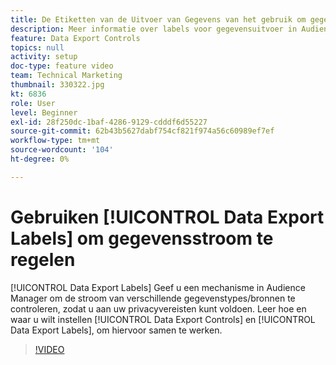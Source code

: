 ```yaml
---
title: De Etiketten van de Uitvoer van Gegevens van het gebruik om gegevensstroom te controleren
description: Meer informatie over labels voor gegevensuitvoer in Audience Manager. Deze geven u een mechanisme in Audience Manager om de stroom van verschillende gegevenstypes/bronnen te controleren, zodat u aan uw privacyvereisten kunt voldoen. Leer hoe en waar te om de Controles van de Uitvoer van Gegevens en de Etiketten van de Uitvoer van Gegevens te plaatsen, om aan dit doel gelijktijdig te werken.
feature: Data Export Controls
topics: null
activity: setup
doc-type: feature video
team: Technical Marketing
thumbnail: 330322.jpg
kt: 6836
role: User
level: Beginner
exl-id: 28f250dc-1baf-4286-9129-cdddf6d55227
source-git-commit: 62b43b5627dabf754cf821f974a56c60989ef7ef
workflow-type: tm+mt
source-wordcount: '104'
ht-degree: 0%

---
```


# Gebruiken [!UICONTROL Data Export Labels] om gegevensstroom te regelen

[!UICONTROL Data Export Labels] Geef u een mechanisme in Audience Manager om de stroom van verschillende gegevenstypes/bronnen te controleren, zodat u aan uw privacyvereisten kunt voldoen. Leer hoe en waar u wilt instellen [!UICONTROL Data Export Controls] en [!UICONTROL Data Export Labels], om hiervoor samen te werken.

>[!VIDEO](https://video.tv.adobe.com/v/330322/?quality=12&learn=on)
